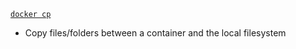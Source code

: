 [`docker cp`](https://docs.docker.com/engine/reference/commandline/cp/)

- Copy files/folders between a container and the local filesystem

